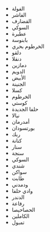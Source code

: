 - الفولة
- الفاشر
- القضارف
- السوكي
- عطبرة
- بابنوسة
- الخرطوم بحري
- دلقو
- دنقلا
- دمازين
- الدويم
- الأبيض
- الجنينة
- كسلا
- الخرطوم
- كوستي
- حلفا الجديدة
- نيالا
- أمدرمان
- بورتسودان
- ربك
- كنانة
- سنار
- سنجة
- السوكي
- شندي
- سواكن
- طابت
- ودمدني
- وادي حلفا
- الدندر
- رفاعة
- الحصاحيصا
- الكاملين
- تمبول


